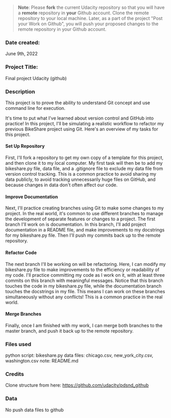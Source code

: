 >**Note**: Please **fork** the current Udacity repository so that you will have a **remote** repository in **your** Github account. Clone the remote repository to your local machine. Later, as a part of the project "Post your Work on Github", you will push your proposed changes to the remote repository in your Github account.

### Date created:
June 9th, 2022

### Project Title:
Final project Udacity (github)

### Description
This project is to prove the ability to understand Git concept and use command line for execution.

It's time to put what I've learned about version control and GitHub into practice! In this project, I'll be simulating a realistic workflow to refactor my previous BikeShare project using Git. Here's an overview of my tasks for this project.

#### Set Up Repository
First, I'll fork a repository to get my own copy of a template for this project, and then clone it to my local computer. My first task will then be to add my bikeshare.py file, data file, and a .gitignore file to exclude my data file from version control tracking. This is a common practice to avoid sharing my data publicly, to avoid tracking unnecessarily huge files on GitHub, and because changes in data don't often affect our code.

#### Improve Documentation
Next, I'll practice creating branches using Git to make some changes to my project. In the real world, it's common to use different branches to manage the development of separate features or changes to a project. The first branch I'll work on is documentation. In this branch, I'll add project documentation in a README file, and make improvements to my docstrings for my bikeshare.py file. Then I'll push my commits back up to the remote repository.

#### Refactor Code
The next branch I'll be working on will be refactoring. Here, I can modify my bikeshare.py file to make improvements to the efficiency or readability of my code. I'll practice committing my code as I work on it, with at least three commits on this branch with meaningful messages. Notice that this branch touches the code in my bikeshare.py file, while the documentation branch touches the docstrings in my file. This means I can work on these branches simultaneously without any conflicts! This is a common practice in the real world.

#### Merge Branches
Finally, once I am finished with my work, I can merge both branches to the master branch, and push it back up to the remote repository.

### Files used
python script: bikeshare.py
data files: chicago.csv, new_york_city.csv, washington.csv
note: README.md

### Credits
Clone structure from here: https://github.com/udacity/pdsnd_github

### Data
No push data files to github
